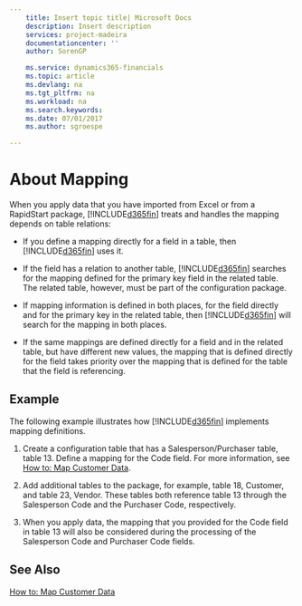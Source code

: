 ```yaml
---
    title: Insert topic title| Microsoft Docs
    description: Insert description
    services: project-madeira
    documentationcenter: ''
    author: SorenGP

    ms.service: dynamics365-financials
    ms.topic: article
    ms.devlang: na
    ms.tgt_pltfrm: na
    ms.workload: na
    ms.search.keywords:
    ms.date: 07/01/2017
    ms.author: sgroespe

---
```

# About Mapping
When you apply data that you have imported from Excel or from a RapidStart package, [!INCLUDE[d365fin](includes/d365fin_md.md)] treats and handles the mapping depends on table relations:  
  
-   If you define a mapping directly for a field in a table, then [!INCLUDE[d365fin](includes/d365fin_md.md)] uses it.  
  
-   If the field has a relation to another table, [!INCLUDE[d365fin](includes/d365fin_md.md)] searches for the mapping defined for the primary key field in the related table. The related table, however, must be part of the configuration package.  
  
-   If mapping information is defined in both places, for the field directly and for the primary key in the related table, then [!INCLUDE[d365fin](includes/d365fin_md.md)] will search for the mapping in both places.  
  
-   If the same mappings are defined directly for a field and in the related table, but have different new values, the mapping that is defined directly for the field takes priority over the mapping that is defined for the table that the field is referencing.  
  
## Example  
 The following example illustrates how [!INCLUDE[d365fin](includes/d365fin_md.md)] implements mapping definitions.  
  
1.  Create a configuration table that has a Salesperson\/Purchaser table, table 13. Define a mapping for the Code field. For more information, see [How to: Map Customer Data](../how-to-map-customer-data.md).  
  
2.  Add additional tables to the package, for example, table 18, Customer, and table 23, Vendor. These tables both reference table 13 through the Salesperson Code and the Purchaser Code, respectively.  
  
3.  When you apply data, the mapping that you provided for the Code field in table 13 will also be considered during the processing of the Salesperson Code and Purchaser Code fields.  
  
## See Also  
 [How to: Map Customer Data](../how-to-map-customer-data.md)